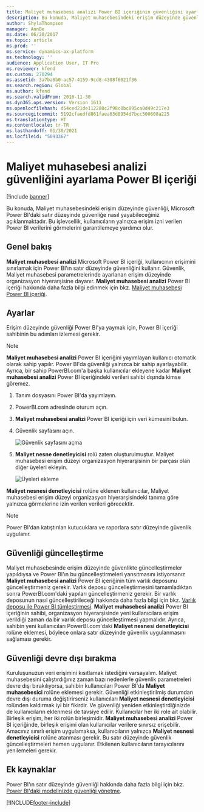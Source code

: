 ```yaml
---
title: Maliyet muhasebesi analizi Power BI içeriğinin güvenliğini ayarlama
description: Bu konuda, Maliyet muhasebesindeki erişim düzeyinde güvenliği, Microsoft Power BI'daki satır düzeyinde güvenliğe nasıl yayabileceğiniz açıklanmaktadır.
author: ShylaThompson
manager: AnnBe
ms.date: 06/20/2017
ms.topic: article
ms.prod: ''
ms.service: dynamics-ax-platform
ms.technology: ''
audience: Application User, IT Pro
ms.reviewer: kfend
ms.custom: 270294
ms.assetid: 3a7ba8b0-ac57-4159-9cd8-4308f6021f36
ms.search.region: Global
ms.author: kfend
ms.search.validFrom: 2016-11-30
ms.dyn365.ops.version: Version 1611
ms.openlocfilehash: d54ced21de112288c2f98c0bc895ca0d49c217e3
ms.sourcegitcommit: 5192cfaedfd861faea63d8954d7bcc500608a225
ms.translationtype: HT
ms.contentlocale: tr-TR
ms.lasthandoff: 01/30/2021
ms.locfileid: "5093367"
---
```

# <a name="set-up-security-for-the-cost-accounting-analysis-power-bi-content"></a>Maliyet muhasebesi analizi güvenliğini ayarlama Power BI içeriği

[!include [banner](../includes/banner.md)]

Bu konuda, Maliyet muhasebesindeki erişim düzeyinde güvenliği, Microsoft Power BI'daki satır düzeyinde güvenliğe nasıl yayabileceğiniz açıklanmaktadır. Bu işlevsellik, kullanıcıların yalnızca erişim izni verilen Power BI verilerini görmelerini garantilemeye yardımcı olur.

## <a name="overview"></a>Genel bakış

**Maliyet muhasebesi analizi** Microsoft Power BI içeriği, kullanıcının erişimini sınırlamak için Power BI'ın satır düzeyinde güvenliğini kullanır. Güvenlik, Maliyet muhasebesi parametrelerinde ayarlanan erişim düzeyinde organizasyon hiyerarşisine dayanır. **Maliyet muhasebesi analizi** Power BI içeriği hakkında daha fazla bilgi edinmek için bkz. [Maliyet muhasebesi Power BI içeriği](cost-accounting-analysis-content-pack.md).

## <a name="setup"></a>Ayarlar
Erişim düzeyinde güvenliği Power BI'ya yaymak için, Power BI içeriği sahibinin bu adımları izlemesi gerekir.

> [!NOTE]
> **Maliyet muhasebesi analizi** Power BI içeriğini yayımlayan kullanıcı otomatik olarak sahip yapılır. Power BI'da güvenliği yalnızca bir sahip ayarlayabilir. Ayrıca, bir sahip PowerBI.com'a başka kullanıcılar ekleyene kadar **Maliyet muhasebesi analizi** Power BI içeriğindeki verileri sahibi dışında kimse göremez.

1. Tanım dosyasını Power BI'da yayımlayın.
2. PowerBI.com adresinde oturum açın.
3. **Maliyet muhasebesi analizi** Power BI içeriği için veri kümesini bulun.
4. Güvenlik sayfasını açın.

    ![Güvenlik sayfasını açma](./media/CA-picture-1.png)

5. **Maliyet nesne denetleyicisi** rolü zaten oluşturulmuştur. Maliyet muhasebesi erişim düzeyi organizasyon hiyerarşisinin bir parçası olan diğer üyeleri ekleyin.

    ![Üyeleri ekleme](./media/CA-picture-2.png)

**Maliyet nesnesi denetleyicisi** rolüne eklenen kullanıcılar, Maliyet muhasebesi erişim düzeyi organizasyon hiyerarşisindeki tanıma göre yalnızca görmelerine izin verilen verileri görecektir.

> [!NOTE]
> Power BI'dan katıştırılan kutucuklara ve raporlara satır düzeyinde güvenlik uygulanır.

## <a name="updating-security"></a>Güvenliği güncelleştirme
Maliyet muhasebesinde erişim düzeyinde güvenlikte güncelleştirmeler yapıldıysa ve Power BI'ın bu güncelleştirmeleri yansıtmasını istiyorsanız **Maliyet muhasebesi analizi** Power BI içeriğinin tüm varlık deposunu güncelleştirmeniz gerekir. Varlık deposu güncelleştirmesini tamamladıktan sonra PowerBI.com'daki yapıları güncelleştirmeniz gerekir. Bir varlık deposunun nasıl güncelleştirileceği hakkında daha fazla bilgi için bkz. [Varlık deposu ile Power BI tümleştirmesi](power-bi-integration-entity-store.md#update-entity-store). **Maliyet muhasebesi analizi** Power BI içeriğinin sahibi, organizasyon hiyerarşisinde yeni kullanıcılara erişim verildiği zaman da bir varlık deposu güncelleştirmesi yapmalıdır. Ayrıca, sahibin yeni kullanıcıları PowerBI.com'daki **Maliyet nesnesi denetleyicisi** rolüne eklemesi, böylece onlara satır düzeyinde güvenlik uygulanmasını sağlaması gerekir.

## <a name="disabling-security"></a>Güvenliği devre dışı bırakma
Kuruluşunuzun veri erişimini kısıtlamak istediğini varsayalım. Maliyet muhasebesini çalıştırdığınız zaman bazı nedenlerle güvenlik parametreleri devre dışı bırakılıyorsa, sahibin kullanıcıları Power BI'da **Maliyet muhasebesici** rolüne eklemesi gerekir. Güvenliği etkinleştirilmiş durumdan devre dışı duruma değiştirirseniz kullanıcıları **Maliyet nesnesi denetleyicisi** rolünden kaldırmak iyi bir fikirdir. Ve güvenliği yeniden etkinleştirdiğinizde de kullanıcıların eklenmesi de tavsiye edilir. Kullanıcılar her iki role ait olabilir. Birleşik erişim, her iki rolün birleşimidir. **Maliyet muhasebesi analizi** Power BI içeriğinde, birleşik erişimi olan kullanıcılar verilere sınırsız erişebilir. Amacınız sınırlı erişim uygulamaksa, kullanıcıların yalnızca **Maliyet nesnesi denetleyicisi** rolüne atanması gerekir. Bu satır düzeyinde güvenlik güncelleştirmeleri hemen uygulanır. Etkilenen kullanıcıların tarayıcılarını yenilemeleri gerekir.

## <a name="additional-resources"></a>Ek kaynaklar
Power BI'ın satır düzeyinde güvenliği hakkında daha fazla bilgi için bkz. [Power BI'daki modelinizde güvenliği yönetme](https://powerbi.microsoft.com/documentation/powerbi-admin-rls/#manage-security-on-your-model).


[!INCLUDE[footer-include](../../../includes/footer-banner.md)]